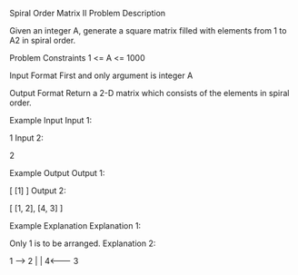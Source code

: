 Spiral Order Matrix II
Problem Description

Given an integer A, generate a square matrix filled with elements from 1 to A2 in spiral order.



Problem Constraints
1 <= A <= 1000



Input Format
First and only argument is integer A


Output Format
Return a 2-D matrix which consists of the elements in spiral order.



Example Input
Input 1:

1
Input 2:

2


Example Output
Output 1:

[ [1] ]
Output 2:

[ [1, 2], [4, 3] ]


Example Explanation
Explanation 1:

 
Only 1 is to be arranged.
Explanation 2:

1 --> 2
      |
      |
4<--- 3